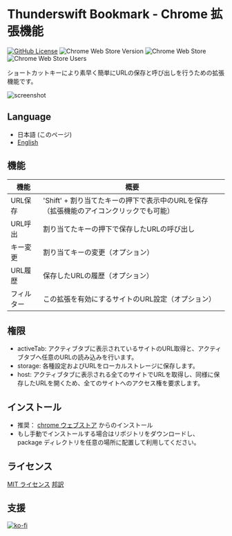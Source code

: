 # Thunderswift Bookmark - Chrome 拡張機能

[![GitHub License](https://img.shields.io/badge/license-MIT-blue.svg)](https://github.com/signak/thunderswift_bookmark/blob/master/LICENSE)
![Chrome Web Store Version](https://img.shields.io/chrome-web-store/v/lfoloedjefmpcdfmllnppimdejojllbf)
![Chrome Web Store](https://img.shields.io/chrome-web-store/rating/lfoloedjefmpcdfmllnppimdejojllbf)
![Chrome Web Store Users](https://img.shields.io/chrome-web-store/users/lfoloedjefmpcdfmllnppimdejojllbf)

ショートカットキーにより素早く簡単にURLの保存と呼び出しを行うための拡張機能です。

![screenshot](https://github.com/signak/thunderswift_bookmark/assets/91105853/751e910d-c0d1-4c39-9cc3-6b1681851ec9)

## Language

- 日本語 (このページ)
- [English](https://github.com/signak/thunderswift_bookmark/blob/master/readme.md)

## 機能

| 機能       | 概要 |
| ---        | --- |
| URL保存    | 'Shift' + 割り当てたキーの押下で表示中のURLを保存（拡張機能のアイコンクリックでも可能） |
| URL呼出    | 割り当てたキーの押下で保存したURLの呼び出し |
| キー変更   | 割り当てキーの変更（オプション） |
| URL履歴    | 保存したURLの履歴（オプション） |
| フィルター | この拡張を有効にするサイトのURL設定（オプション） |

## 権限

- activeTab: アクティブタブに表示されているサイトのURL取得と、アクティブタブへ任意のURLの読み込みを行います。
- storage: 各種設定およびURLをローカルストレージに保存します。
- host: アクティブタブに表示される全てのサイトでURLを取得し、同様に保存したURLを開くため、全てのサイトへのアクセス権を要求します。

## インストール

- 推奨： [chrome ウェブストア](https://chrome.google.com/webstore/detail/thunderswift_bookmark/lfoloedjefmpcdfmllnppimdejojllbf) からのインストール
- もし手動でインストールする場合はリポジトリをダウンロードし、 package ディレクトリを任意の場所に配置して利用してください。

## ライセンス

[MIT ライセンス](https://github.com/signak/thunderswift_bookmark/blob/master/LICENSE)
[邦訳](https://github.com/signak/thunderswift_bookmark/blob/master/LICENSE.ja)

## 支援

[![ko-fi](https://ko-fi.com/img/githubbutton_sm.svg)](https://ko-fi.com/K3K1QBWWG)
